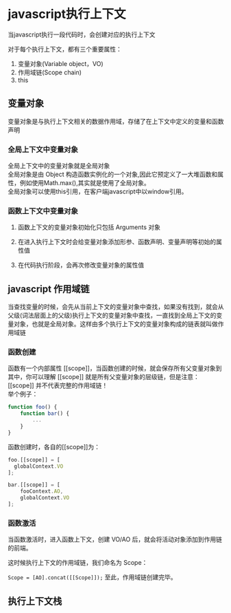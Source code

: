 # javascript执行上下文
当javascript执行一段代码时，会创建对应的执行上下文<br/>

对于每个执行上下文，都有三个重要属性：<br/>
1. 变量对象(Variable object，VO)
2. 作用域链(Scope chain)
3. this

## 变量对象
变量对象是与执行上下文相关的数据作用域，存储了在上下文中定义的变量和函数声明

### 全局上下文中变量对象
全局上下文中的变量对象就是全局对象<br/>
全局对象是由 Object 构造函数实例化的一个对象,因此它预定义了一大堆函数和属性，例如使用Math.max(),其实就是使用了全局对象。<br/>
全局对象可以使用this引用，在客户端javascript中以window引用。


### 函数上下文中变量对象
1. 函数上下文的变量对象初始化只包括 Arguments 对象

2. 在进入执行上下文时会给变量对象添加形参、函数声明、变量声明等初始的属性值

3. 在代码执行阶段，会再次修改变量对象的属性值

## javascript 作用域链
当查找变量的时候，会先从当前上下文的变量对象中查找，如果没有找到，就会从父级(词法层面上的父级)执行上下文的变量对象中查找，一直找到全局上下文的变量对象，也就是全局对象。这样由多个执行上下文的变量对象构成的链表就叫做作用域链

### 函数创建
函数有一个内部属性 [[scope]]，当函数创建的时候，就会保存所有父变量对象到其中，你可以理解 [[scope]] 就是所有父变量对象的层级链，但是注意：[[scope]] 并不代表完整的作用域链！<br/>
举个例子：
```js
function foo() {
    function bar() {
        ...
    }
}
```
函数创建时，各自的[[scope]]为：
```js
foo.[[scope]] = [
  globalContext.VO
];

bar.[[scope]] = [
    fooContext.AO,
    globalContext.VO
];
```

### 函数激活
当函数激活时，进入函数上下文，创建 VO/AO 后，就会将活动对象添加到作用链的前端。<br/>

这时候执行上下文的作用域链，我们命名为 Scope：<br/>

```Scope = [AO].concat([[Scope]]);```
至此，作用域链创建完毕。

## 执行上下文栈
